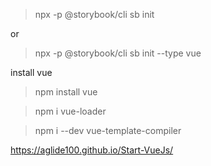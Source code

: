 <!-- install vue by npm

> npm install vue

install vue cli

> npm i -g @vue/cli

> npx @vue/cli create myapp

---

install storybook

> npx sb@next init

define type -->

> npx -p @storybook/cli sb init

or

> npx -p @storybook/cli sb init --type vue

install vue

> npm install vue

> npm i vue-loader

> npm i --dev vue-template-compiler



https://aglide100.github.io/Start-VueJs/
